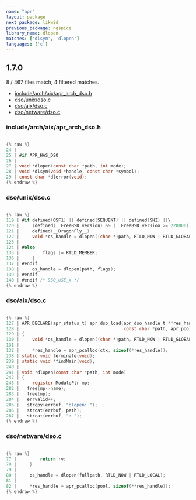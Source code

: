 ```yaml
---
name: "apr"
layout: package
next_package: likwid
previous_package: ngspice
library_name: dlopen
matches: ['dlsym', 'dlopen']
languages: ['c']
---
```

## 1.7.0
8 / 467 files match, 4 filtered matches.

 - [include/arch/aix/apr_arch_dso.h](#includearchaixapr_arch_dsoh)
 - [dso/unix/dso.c](#dsounixdsoc)
 - [dso/aix/dso.c](#dsoaixdsoc)
 - [dso/netware/dso.c](#dsonetwaredsoc)

### include/arch/aix/apr_arch_dso.h

```c

{% raw %}
24 | 
25 | #if APR_HAS_DSO
26 | 
27 | void *dlopen(const char *path, int mode);
28 | void *dlsym(void *handle, const char *symbol);
29 | const char *dlerror(void);
{% endraw %}

```
### dso/unix/dso.c

```c

{% raw %}
119 | #if defined(OSF1) || defined(SEQUENT) || defined(SNI) ||\
120 |     (defined(__FreeBSD_version) && (__FreeBSD_version >= 220000)) ||\
121 |     defined(__DragonFly__)
122 |     void *os_handle = dlopen((char *)path, RTLD_NOW | RTLD_GLOBAL);
123 | 
124 | #else
135 |         flags |= RTLD_MEMBER;
136 |     }
137 | #endif
138 |     os_handle = dlopen(path, flags);
139 | #endif    
140 | #endif /* DSO_USE_x */
{% endraw %}

```
### dso/aix/dso.c

```c

{% raw %}
127 | APR_DECLARE(apr_status_t) apr_dso_load(apr_dso_handle_t **res_handle, 
128 |                                        const char *path, apr_pool_t *ctx)
129 | {
130 |     void *os_handle = dlopen((char *)path, RTLD_NOW | RTLD_GLOBAL);
131 | 
132 |     *res_handle = apr_pcalloc(ctx, sizeof(*res_handle));
238 | static void terminate(void);
239 | static void *findMain(void);
240 | 
241 | void *dlopen(const char *path, int mode)
242 | {
243 |     register ModulePtr mp;
282 | 	free(mp->name);
283 | 	free(mp);
284 | 	errvalid++;
285 | 	strcpy(errbuf, "dlopen: ");
286 | 	strcat(errbuf, path);
287 | 	strcat(errbuf, ": ");
{% endraw %}

```
### dso/netware/dso.c

```c

{% raw %}
77 |         return rv;
78 |     }
79 | 
80 |     os_handle = dlopen(fullpath, RTLD_NOW | RTLD_LOCAL);
81 | 
82 |     *res_handle = apr_pcalloc(pool, sizeof(**res_handle));
{% endraw %}

```
